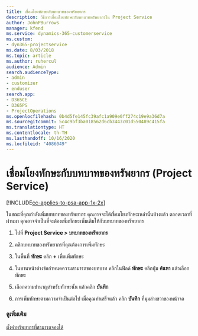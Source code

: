 ```yaml
---
title: เชื่อมโยงทักษะกับบทบาทของทรัพยากร
description: วิธีการเชื่อมโยงทักษะกับบทบาททรัพยากรใน Project Service
author: JohnPBurrows
manager: kfend
ms.service: dynamics-365-customerservice
ms.custom:
- dyn365-projectservice
ms.date: 8/03/2018
ms.topic: article
ms.author: ruhercul
audience: Admin
search.audienceType:
- admin
- customizer
- enduser
search.app:
- D365CE
- D365PS
- ProjectOperations
ms.openlocfilehash: 0b4d5fe145fc39afc1a909e0ff274c19e9a36d7a
ms.sourcegitcommit: 5c4c9bf3ba018562d6cb3443c01d550489c415fa
ms.translationtype: HT
ms.contentlocale: th-TH
ms.lasthandoff: 10/16/2020
ms.locfileid: "4086049"
---
```

# <a name="associate-skills-with-resource-roles-project-service"></a>เชื่อมโยงทักษะกับบทบาทของทรัพยากร (Project Service)

[!INCLUDE[cc-applies-to-psa-app-1x-2x](../includes/cc-applies-to-psa-app-1x-2x.md)]

ในขณะที่คุณกำลังเพิ่มบทบาทของทรัพยากร คุณอาจจะได้เชื่อมโยงทักษะเหล่านั้นบ้างแล้ว ตลอดเวลาที่ผ่านมา คุณอาจจำเป็นที่จะต้องเพิ่มทักษะเพิ่มเติมให้กับบทบาทของทรัพยากร  
  
1.  ไปที่ **Project Service > บทบาทของทรัพยากร**  
  
2.  คลิกบทบาทของทรัพยากรที่คุณต้องการเพิ่มทักษะ  
  
3.  ในพื้นที่ **ทักษะ** คลิก **+** เพื่อเพิ่มทักษะ  
  
4.  ในบานหน้าต่างข้อกำหนดความสามารถของบทบาท คลิกในฟิลด์ **ทักษะ** คลิกปุ่ม **ค้นหา** แล้วเลือกทักษะ  
  
5.  เลือกความชำนาญสำหรับทักษะนั้น แล้วคลิก **บันทึก**  
  
6.  การเพิ่มทักษะตามความจำเป็นต่อไป เมื่อคุณทำเสร็จแล้ว คลิก **บันทึก** ที่มุมล่างขวาของหน้าจอ  
  
### <a name="see-also"></a>ดูเพิ่มเติม  
 [ตั้งค่าทรัพยากรที่สามารถจองได้](../psa/set-up-resources.md)
